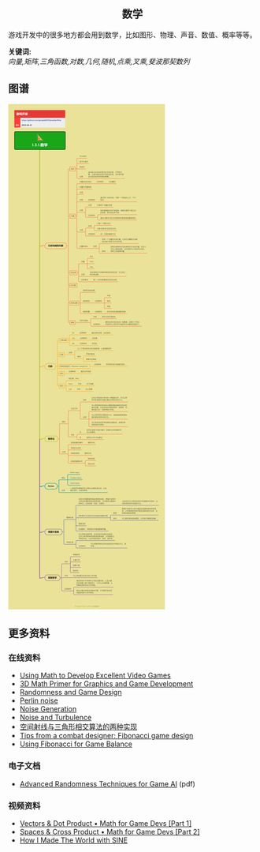 <h2 align="center">数学</h2>
<p>
游戏开发中的很多地方都会用到数学，比如图形、物理、声音、数值、概率等等。
</p>

**关键词:**<br/>
*向量,矩阵,三角函数,对数,几何,随机,点乘,叉乘,斐波那契数列*

## 图谱
![图片加载中...](../../exports/1.3.1.数学.png?raw=true)

## 更多资料
### 在线资料
* [Using Math to Develop Excellent Video Games](https://www.gamedesigning.org/learn/game-development-math/)
* [3D Math Primer for Graphics and Game Development](https://gamemath.com/book/intro.html)
* [Randomness and Game Design](https://www.gamedeveloper.com/design/randomness-and-game-design)
* [Perlin noise](https://www.scratchapixel.com/lessons/procedural-generation-virtual-worlds/perlin-noise-part-2/perlin-noise)
* [Noise Generation](https://www.gamedev.net/tutorials/programming/math-and-physics/noise-generation-r3793/)
* [Noise and Turbulence](https://mrl.cs.nyu.edu/~perlin/doc/oscar.html)
* [空间射线与三角形相交算法的两种实现](https://cloud.tencent.com/developer/article/1589424)
* [Tips from a combat designer: Fibonacci game design](https://www.gamedeveloper.com/design/tips-from-a-combat-designer-fibonacci-game-design)
* [Using Fibonacci for Game Balance](https://adamrusselldesign.wordpress.com/2012/06/25/using-fibonacci-for-game-balance/)
### 电子文档
* [Advanced Randomness Techniques for Game AI](http://www.gameaipro.com/GameAIPro/GameAIPro_Chapter03_Advanced_Randomness_Techniques_for_Game_AI.pdf) (pdf)
### 视频资料
* [Vectors & Dot Product • Math for Game Devs [Part 1]](https://www.youtube.com/watch?v=MOYiVLEnhrw)
* [Spaces & Cross Product • Math for Game Devs [Part 2]](https://www.youtube.com/watch?v=XiwEyopOMqg)
* [How I Made The World with SINE](https://www.youtube.com/watch?v=u1pRapBEHlU)
